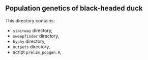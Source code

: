 ## Population genetics of black-headed duck  
  
This directory contains:
* `stairway` directory,
* `sweepfinder` directory, 
* `hyphy` directory,
* `outputs` directory,
* script `prelim_popgen.R`,

